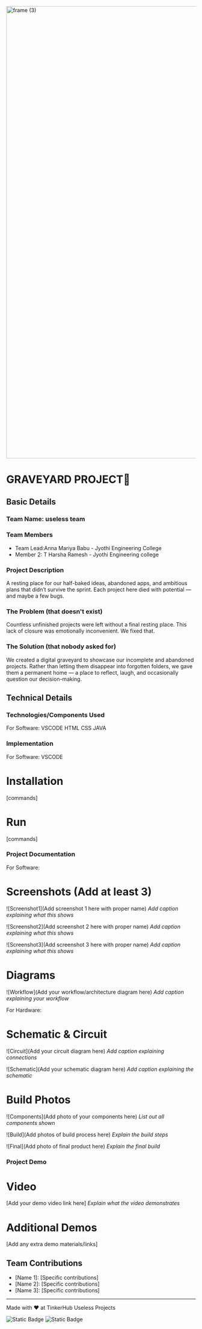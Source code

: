 <img width="3188" height="1202" alt="frame (3)" src="https://github.com/user-attachments/assets/517ad8e9-ad22-457d-9538-a9e62d137cd7" />


# GRAVEYARD PROJECT🎯


## Basic Details
### Team Name: useless team


### Team Members
- Team Lead:Anna Mariya Babu - Jyothi Engineering College
- Member 2: T Harsha Ramesh - Jyothi Engineering college


### Project Description
A resting place for our half-baked ideas, abandoned apps, and ambitious plans that didn’t survive the sprint. Each project here died with potential — and maybe a few bugs.

### The Problem (that doesn't exist)
Countless unfinished projects were left without a final resting place. This lack of closure was emotionally inconvenient. We fixed that.


### The Solution (that nobody asked for)
We created a digital graveyard to showcase our incomplete and abandoned projects. Rather than letting them disappear into forgotten folders, we gave them a permanent home — a place to reflect, laugh, and occasionally question our decision-making.

## Technical Details
### Technologies/Components Used
For Software:
VSCODE
HTML
CSS
JAVA



### Implementation
For Software: VSCODE
# Installation
[commands]

# Run
[commands]

### Project Documentation
For Software:

# Screenshots (Add at least 3)
![Screenshot1](Add screenshot 1 here with proper name)
*Add caption explaining what this shows*

![Screenshot2](Add screenshot 2 here with proper name)
*Add caption explaining what this shows*

![Screenshot3](Add screenshot 3 here with proper name)
*Add caption explaining what this shows*

# Diagrams
![Workflow](Add your workflow/architecture diagram here)
*Add caption explaining your workflow*

For Hardware:

# Schematic & Circuit
![Circuit](Add your circuit diagram here)
*Add caption explaining connections*

![Schematic](Add your schematic diagram here)
*Add caption explaining the schematic*

# Build Photos
![Components](Add photo of your components here)
*List out all components shown*

![Build](Add photos of build process here)
*Explain the build steps*

![Final](Add photo of final product here)
*Explain the final build*

### Project Demo
# Video
[Add your demo video link here]
*Explain what the video demonstrates*

# Additional Demos
[Add any extra demo materials/links]

## Team Contributions
- [Name 1]: [Specific contributions]
- [Name 2]: [Specific contributions]
- [Name 3]: [Specific contributions]

---
Made with ❤️ at TinkerHub Useless Projects 

![Static Badge](https://img.shields.io/badge/TinkerHub-24?color=%23000000&link=https%3A%2F%2Fwww.tinkerhub.org%2F)
![Static Badge](https://img.shields.io/badge/UselessProjects--25-25?link=https%3A%2F%2Fwww.tinkerhub.org%2Fevents%2FQ2Q1TQKX6Q%2FUseless%2520Projects)



